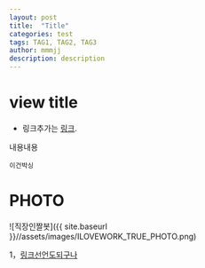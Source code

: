 ```yaml
---
layout: post
title:  "Title"
categories: test
tags: TAG1, TAG2, TAG3
author: mmmjj
description: description
---
```


view title
============

* 링크추가는 [링크](https://mmmjj.github.com).

내용내용

	이건박싱

PHOTO
=======
![직장인짤봇]({{ site.baseurl }}//assets/images/ILOVEWORK_TRUE_PHOTO.png)


1，[링크선언도되구나][LINKED]

[LINKED]: GOOGLE.COM/

